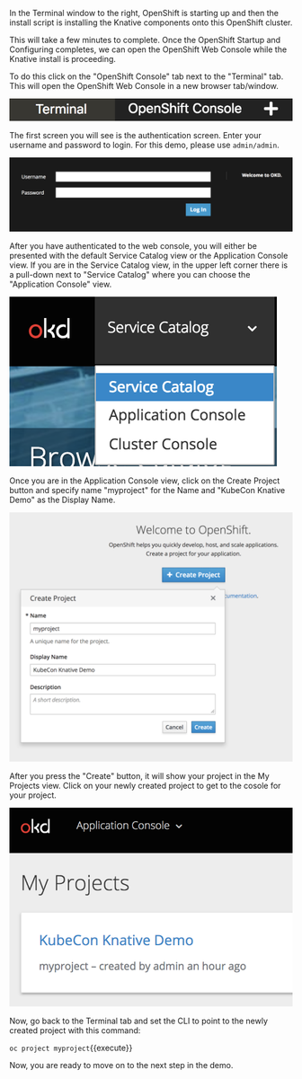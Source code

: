 In the Terminal window to the right, OpenShift is starting up and then the install script is installing the Knative
components onto this OpenShift cluster.

This will take a few minutes to complete.  Once the OpenShift Startup and Configuring completes, we can open the 
OpenShift Web Console while the Knative install is proceeding.  

To do this click on the "OpenShift Console" tab next to the "Terminal" tab.  This will open the OpenShift Web Console in a
new browser tab/window.

![OpenShift Console Tab](assets/openshift-console-tab.png)

The first screen you will see is the authentication screen. Enter your username and password to login. For this demo,
please use `admin/admin`.

![Web Console Login](assets/login.png)

After you have authenticated to the web console, you will either be presented with the default Service Catalog view or
the Application Console view.  If you are in the Service Catalog view, in the upper
left corner there is a pull-down next to "Service Catalog" where you can choose the "Application Console" view.

![Service Catalog Pull-down](assets/application-console.png)

Once you are in the Application Console view, click on the Create Project button and specify name "myproject" for the 
Name and "KubeCon Knative Demo" as the Display Name.

![Create Project](assets/create-project.png)

After you press the "Create" button, it will show your project in the My Projects view.  Click on your newly created project
to get to the cosole for your project.

![My Projects](assets/my-projects.png)

Now, go back to the Terminal tab and set the CLI to point to the newly created project with this command:

``oc project myproject``{{execute}}

Now, you are ready to move on to the next step in the demo.
